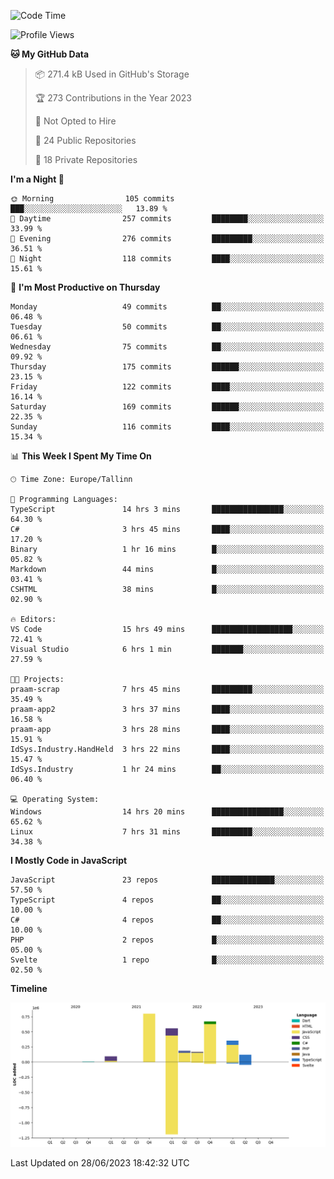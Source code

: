 <!--START_SECTION:waka-->
![Code Time](http://img.shields.io/badge/Code%20Time-284%20hrs%2035%20mins-blue)

![Profile Views](http://img.shields.io/badge/Profile%20Views-0-blue)

**🐱 My GitHub Data** 

> 📦 271.4 kB Used in GitHub's Storage 
 > 
> 🏆 273 Contributions in the Year 2023
 > 
> 🚫 Not Opted to Hire
 > 
> 📜 24 Public Repositories 
 > 
> 🔑 18 Private Repositories 
 > 
**I'm a Night 🦉** 

```text
🌞 Morning                105 commits         ███░░░░░░░░░░░░░░░░░░░░░░   13.89 % 
🌆 Daytime                257 commits         ████████░░░░░░░░░░░░░░░░░   33.99 % 
🌃 Evening                276 commits         █████████░░░░░░░░░░░░░░░░   36.51 % 
🌙 Night                  118 commits         ████░░░░░░░░░░░░░░░░░░░░░   15.61 % 
```
📅 **I'm Most Productive on Thursday** 

```text
Monday                   49 commits          ██░░░░░░░░░░░░░░░░░░░░░░░   06.48 % 
Tuesday                  50 commits          ██░░░░░░░░░░░░░░░░░░░░░░░   06.61 % 
Wednesday                75 commits          ██░░░░░░░░░░░░░░░░░░░░░░░   09.92 % 
Thursday                 175 commits         ██████░░░░░░░░░░░░░░░░░░░   23.15 % 
Friday                   122 commits         ████░░░░░░░░░░░░░░░░░░░░░   16.14 % 
Saturday                 169 commits         ██████░░░░░░░░░░░░░░░░░░░   22.35 % 
Sunday                   116 commits         ████░░░░░░░░░░░░░░░░░░░░░   15.34 % 
```


📊 **This Week I Spent My Time On** 

```text
🕑︎ Time Zone: Europe/Tallinn

💬 Programming Languages: 
TypeScript               14 hrs 3 mins       ████████████████░░░░░░░░░   64.30 % 
C#                       3 hrs 45 mins       ████░░░░░░░░░░░░░░░░░░░░░   17.20 % 
Binary                   1 hr 16 mins        █░░░░░░░░░░░░░░░░░░░░░░░░   05.82 % 
Markdown                 44 mins             █░░░░░░░░░░░░░░░░░░░░░░░░   03.41 % 
CSHTML                   38 mins             █░░░░░░░░░░░░░░░░░░░░░░░░   02.90 % 

🔥 Editors: 
VS Code                  15 hrs 49 mins      ██████████████████░░░░░░░   72.41 % 
Visual Studio            6 hrs 1 min         ███████░░░░░░░░░░░░░░░░░░   27.59 % 

🐱‍💻 Projects: 
praam-scrap              7 hrs 45 mins       █████████░░░░░░░░░░░░░░░░   35.49 % 
praam-app2               3 hrs 37 mins       ████░░░░░░░░░░░░░░░░░░░░░   16.58 % 
praam-app                3 hrs 28 mins       ████░░░░░░░░░░░░░░░░░░░░░   15.91 % 
IdSys.Industry.HandHeld  3 hrs 22 mins       ████░░░░░░░░░░░░░░░░░░░░░   15.47 % 
IdSys.Industry           1 hr 24 mins        ██░░░░░░░░░░░░░░░░░░░░░░░   06.40 % 

💻 Operating System: 
Windows                  14 hrs 20 mins      ████████████████░░░░░░░░░   65.62 % 
Linux                    7 hrs 31 mins       █████████░░░░░░░░░░░░░░░░   34.38 % 
```

**I Mostly Code in JavaScript** 

```text
JavaScript               23 repos            ██████████████░░░░░░░░░░░   57.50 % 
TypeScript               4 repos             ██░░░░░░░░░░░░░░░░░░░░░░░   10.00 % 
C#                       4 repos             ██░░░░░░░░░░░░░░░░░░░░░░░   10.00 % 
PHP                      2 repos             █░░░░░░░░░░░░░░░░░░░░░░░░   05.00 % 
Svelte                   1 repo              █░░░░░░░░░░░░░░░░░░░░░░░░   02.50 % 
```



**Timeline**

![Lines of Code chart](https://raw.githubusercontent.com/Piilu/Piilu/main/assets/bar_graph.png)


 Last Updated on 28/06/2023 18:42:32 UTC
<!--END_SECTION:waka-->